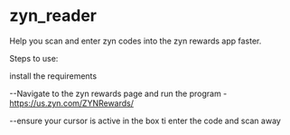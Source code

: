 # zyn_reader
Help you scan and enter zyn codes into the zyn rewards app faster.


Steps to use:

install the requirements 


--Navigate to the zyn rewards page and run the program - https://us.zyn.com/ZYNRewards/

--ensure your cursor is active in the box ti enter the code and scan away

